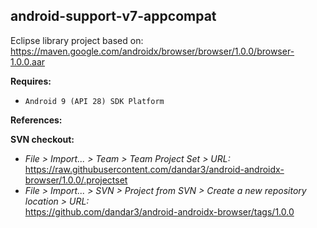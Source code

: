 ## android-support-v7-appcompat

Eclipse library project based on:<br/>
https://maven.google.com/androidx/browser/browser/1.0.0/browser-1.0.0.aar

**Requires:**
- `Android 9 (API 28) SDK Platform`

**References:**

**SVN checkout:**
- _File > Import... > Team > Team Project Set > URL:_<br/>
  https://raw.githubusercontent.com/dandar3/android-androidx-browser/1.0.0/.projectset
- _File > Import... > SVN > Project from SVN > Create a new repository location > URL:_<br/>
  https://github.com/dandar3/android-androidx-browser/tags/1.0.0
